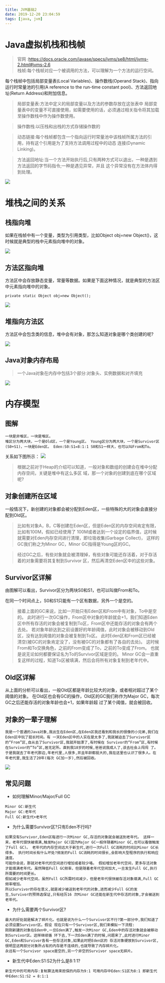 ```yaml
---
title: JVM基础2
date: 2019-12-20 23:04:59
tags: [java, jvm]
---
```


# Java虚拟机栈和栈帧

> 官网 :https://docs.oracle.com/javase/specs/jvms/se8/html/jvms-2.html#jvms-2.6 <br>
栈帧:每个栈帧对应一个被调用的方法，可以理解为一个方法的运行空间。
 
 每个栈帧中包括局部变量表(Local Variables)、操作数栈(Operand Stack)、指向运行时常量池的引用(A reference to the run-time constant pool)、方法返回地址(Return Address)和附加信息。

> 局部变量表:方法中定义的局部变量以及方法的参数存放在这张表中 局部变量表中的变量不可直接使用，如需要使用的话，必须通过相关指令将其加载至操作数栈中作为操作数使用。

> 操作数栈:以压栈和出栈的方式存储操作数的

> 动态链接:每个栈帧都包含一个指向运行时常量池中该栈帧所属方法的引用，持有这个引用是为了支持方法调用过程中的动态 连接(Dynamic Linking)。

> 方法返回地址:当一个方法开始执行后,只有两种方式可以退出，一种是遇到方法返回的字节码指令;一种是遇见异常，并且 这个异常没有在方法体内得到处理。

![](/img/java/jvm/2/1.jpg)

# 堆栈之间的关系

## 栈指向堆
如果在栈帧中有一个变量，类型为引用类型，比如Object obj=new Object()，这时候就是典型的栈中元素指向堆中的对象。

![](/img/java/jvm/2/2.jpg)

## 方法区指向堆
方法区中会存放静态变量，常量等数据。如果是下面这种情况，就是典型的方法区中元素指向堆中的对象。

```
private static Object obj=new Object();
```
![](/img/java/jvm/2/3.jpg)

## 堆指向方法区
方法区中会包含类的信息，堆中会有对象，那怎么知道对象是哪个类创建的呢?

![](/img/java/jvm/2/4.jpg)

## Java对象内存布局

> 一个Java对象在内存中包括3个部分:对象头、实例数据和对齐填充

![](/img/java/jvm/2/5.jpg)



# 内存模型 

## 图解
```
一块是非堆区，一块是堆区。
堆区分为两大块，一个是Old区，一个是Young区。 Young区分为两大块，一个是Survivor区(S0+S1)，一块是Eden区。 Eden:S0:S1=8:1:1 S0和S1一样大，也可以叫From和To。
```
关系如下图所示：
![](/img/java/jvm/2/6.jpg)
>根据之前对于Heap的介绍可以知道，一般对象和数组的创建会在堆中分配内存空间，关键是堆中有这么多区 域，那一个对象的创建到底在哪个区域呢?

## 对象创建所在区域
一般情况下，新创建的对象都会被分配到Eden区，一些特殊的大的对象会直接分配到Old区。

>比如有对象A，B，C等创建在Eden区，但是Eden区的内存空间肯定有限，比如有100M，假如已经使用了 100M或者达到一个设定的临界值，这时候就需要对Eden内存空间进行清理，即垃圾收集(Garbage Collect)， 这样的GC我们称之为Minor GC，Minor GC指得是Young区的GC。

>经过GC之后，有些对象就会被清理掉，有些对象可能还存活着，对于存活着的对象需要将其复制到Survivor 区，然后再清空Eden区中的这些对象。

## Survivor区详解

由图解可以看出，Survivor区分为两块S0和S1，也可以叫做From和To。

在同一个时间点上，S0和S1只能有一个区有数据，另外一个是空的。

>接着上面的GC来说，比如一开始只有Eden区和From中有对象，To中是空的。 此时进行一次GC操作，From区中对象的年龄就会+1，我们知道Eden区中所有存活的对象会被复制到To区，From区中还能存活的对象会有两个去处。 若对象年龄达到之前设置好的年龄阈值，此时对象会被移动到Old区，没有达到阈值的对象会被复制到To区。 此时Eden区和From区已经被清空(被GC的对象肯定没了，没有被GC的对象都有了各自的去处)。 这时候From和To交换角色，之前的From变成了To，之前的To变成了From。 也就是说无论如何都要保证名为To的Survivor区域是空的。
>Minor GC会一直重复这样的过程，知道To区被填满，然后会将所有对象复制到老年代中。


## Old区详解
从上面的分析可以看出，一般Old区都是年龄比较大的对象，或者相对超过了某个阈值的对象。
在Old区也会有GC的操作，Old区的GC我们称作为Major GC，每次GC之后还能存活的对象年龄也会+1，如果年龄超 过了某个阈值，就会被回收。

## 对象的一辈子理解
```
我是一个普通的Java对象,我出生在Eden区,在Eden区我还看到和我长的很像的小兄弟,我们在Eden区中玩了挺长时间。有 一天Eden区中的人实在是太多了,我就被迫去了Survivor区的“From”区,自从去了Survivor区,我就开始漂了,有时候在 Survivor的“From”区,有时候在Survivor的“To”区,居无定所。直到我18岁的时候,爸爸说我成人了,该去社会上闯闯 了。 于是我就去了年老代那边,年老代里,人很多,并且年龄都挺大的,我在这里也认识了很多人。在年老代里,我生活了20年(每次 GC加一岁),然后被回收。
```

![](/img/java/jvm/2/7.jpg)

## 常见问题
- 如何理解Minor/Major/Full GC
```
Minor GC:新生代 
Major GC:老年代
Full GC:新生代+老年代
```
- 为什么需要Survivor区?只有Eden不行吗?
```
如果没有Survivor,Eden区每进行一次Minor GC,存活的对象就会被送到老年代。 这样一来，老年代很快被填满,触发Major GC(因为Major GC一般伴随着Minor GC,也可以看做触发了Full GC)。 老年代的内存空间远大于新生代,进行一次Full GC消耗的时间比Minor GC长得多。 执行时间长有什么坏处?频发的Full GC消耗的时间很长,会影响大型程序的执行和响应速度。
可能你会说，那就对老年代的空间进行增加或者较少咯。 假如增加老年代空间，更多存活对象才能填满老年代。虽然降低Full GC频率，但是随着老年代空间加大,一旦发生Full GC,执行所需要的时间更长。
假如减少老年代空间，虽然Full GC所需时间减少，但是老年代很快被存活对象填满,Full GC频率增加。
所以Survivor的存在意义,就是减少被送到老年代的对象,进而减少Full GC的发生,Survivor的预筛选保证,只有经历16 次Minor GC还能在新生代中存活的对象,才会被送到老年代。
```
- 为什么需要两个Survivor区?

```
最大的好处就是解决了碎片化。也就是说为什么一个Survivor区不行?第一部分中,我们知道了必须设置Survivor区。假设 现在只有一个Survivor区,我们来模拟一下流程:
刚刚新建的对象在Eden中,一旦Eden满了,触发一次Minor GC,Eden中的存活对象就会被移动到Survivor区。这样继续循 环下去,下一次Eden满了的时候,问题来了,此时进行Minor GC,Eden和Survivor各有一些存活对象,如果此时把Eden区的 存活对象硬放到Survivor区,很明显这两部分对象所占有的内存是不连续的,也就导致了内存碎片化。
永远有一个Survivor space是空的,另一个非空的Survivor space无碎片。
```

- 新生代中Eden:S1:S2为什么是8:1:1?

```
新生代中的可用内存:复制算法用来担保的内存为9:1 可用内存中Eden:S1区为8:1 即新生代中Eden:S1:S2 = 8:1:1
```